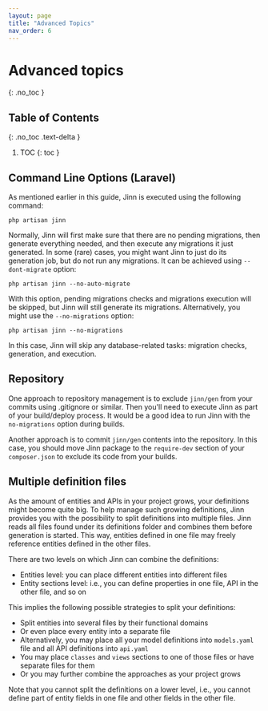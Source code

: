 ```yaml
---
layout: page
title: "Advanced Topics"
nav_order: 6
---
```


# Advanced topics
{: .no_toc }

## Table of Contents
{: .no_toc .text-delta }

1. TOC
{: toc }

## Command Line Options (Laravel)
As mentioned earlier in this guide, Jinn is executed using the following command:

```shell
php artisan jinn
```
    
Normally, Jinn will first make sure that there are no pending migrations, then generate everything needed, and then execute any migrations it just generated. In some (rare) cases, you might want Jinn to just do its generation job, but do not run any migrations. It can be achieved using `--dont-migrate` option:

```shell
php artisan jinn --no-auto-migrate
```
    
With this option, pending migrations checks and migrations execution will be skipped, but Jinn will still generate its migrations.
Alternatively, you might use the `--no-migrations` option:

```shell
php artisan jinn --no-migrations
```
    
In this case, Jinn will skip any database-related tasks: migration checks, generation, and execution.

## Repository
One approach to repository management is to exclude `jinn/gen` from your commits using .gitignore or similar. 
Then you'll need to execute Jinn as part of your build/deploy process. 
It would be a good idea to run Jinn with the `no-migrations` option during builds.

Another approach is to commit `jinn/gen` contents into the repository. In this case, you should move Jinn
package to the `require-dev` section of your `composer.json` to exclude its code from your builds.

## Multiple definition files
As the amount of entities and APIs in your project grows, your definitions might become quite big. 
To help manage such growing definitions, Jinn provides you with the possibility to split definitions into multiple files. 
Jinn reads all files found under its definitions folder and combines them before generation is started. 
This way, entities defined in one file may freely reference entities defined in the other files.

There are two levels on which Jinn can combine the definitions:

* Entities level: you can place different entities into different files
* Entity sections level: i.e., you can define properties in one file, API in the other file, and so on

This implies the following possible strategies to split your definitions:

* Split entities into several files by their functional domains
* Or even place every entity into a separate file
* Alternatively, you may place all your model definitions into `models.yaml` file and all API definitions into `api.yaml`
* You may place `classes` and `views` sections to one of those files or have separate files for them
* Or you may further combine the approaches as your project grows

Note that you cannot split the definitions on a lower level, i.e., you cannot define part of entity fields 
in one file and other fields in the other file.
